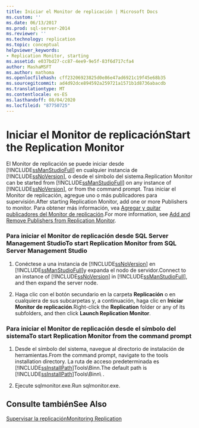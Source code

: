 ```yaml
---
title: Iniciar el Monitor de replicación | Microsoft Docs
ms.custom: ''
ms.date: 06/13/2017
ms.prod: sql-server-2014
ms.reviewer: ''
ms.technology: replication
ms.topic: conceptual
helpviewer_keywords:
- Replication Monitor, starting
ms.assetid: e037bd27-cc87-4ee9-9e5f-83f6d717cfa4
author: MashaMSFT
ms.author: mathoma
ms.openlocfilehash: cff23206923825d0e86e47ad6921c19f45e68b35
ms.sourcegitcommit: ad4d92dce894592a259721a1571b1d8736abacdb
ms.translationtype: MT
ms.contentlocale: es-ES
ms.lasthandoff: 08/04/2020
ms.locfileid: "87750725"
---
```

# <a name="start-the-replication-monitor"></a><span data-ttu-id="4377d-102">Iniciar el Monitor de replicación</span><span class="sxs-lookup"><span data-stu-id="4377d-102">Start the Replication Monitor</span></span>
  <span data-ttu-id="4377d-103">El Monitor de replicación se puede iniciar desde [!INCLUDE[ssManStudioFull](../../../includes/ssmanstudiofull-md.md)] en cualquier instancia de [!INCLUDE[ssNoVersion](../../../includes/ssnoversion-md.md)], o desde el símbolo del sistema.</span><span class="sxs-lookup"><span data-stu-id="4377d-103">Replication Monitor can be started from [!INCLUDE[ssManStudioFull](../../../includes/ssmanstudiofull-md.md)] on any instance of [!INCLUDE[ssNoVersion](../../../includes/ssnoversion-md.md)], or from the command prompt.</span></span> <span data-ttu-id="4377d-104">Tras iniciar el Monitor de replicación, agregue uno o más publicadores para supervisión.</span><span class="sxs-lookup"><span data-stu-id="4377d-104">After starting Replication Monitor, add one or more Publishers to monitor.</span></span> <span data-ttu-id="4377d-105">Para obtener más información, vea [Agregar y quitar publicadores del Monitor de replicación](add-and-remove-publishers-from-replication-monitor.md).</span><span class="sxs-lookup"><span data-stu-id="4377d-105">For more information, see [Add and Remove Publishers from Replication Monitor](add-and-remove-publishers-from-replication-monitor.md).</span></span>  
  
### <a name="to-start-replication-monitor-from-sql-server-management-studio"></a><span data-ttu-id="4377d-106">Para iniciar el Monitor de replicación desde SQL Server Management Studio</span><span class="sxs-lookup"><span data-stu-id="4377d-106">To start Replication Monitor from SQL Server Management Studio</span></span>  
  
1.  <span data-ttu-id="4377d-107">Conéctese a una instancia de [!INCLUDE[ssNoVersion](../../../includes/ssnoversion-md.md)] en [!INCLUDE[ssManStudioFull](../../../includes/ssmanstudiofull-md.md)]y expanda el nodo de servidor.</span><span class="sxs-lookup"><span data-stu-id="4377d-107">Connect to an instance of [!INCLUDE[ssNoVersion](../../../includes/ssnoversion-md.md)] in [!INCLUDE[ssManStudioFull](../../../includes/ssmanstudiofull-md.md)], and then expand the server node.</span></span>  
  
2.  <span data-ttu-id="4377d-108">Haga clic con el botón secundario en la carpeta **Replicación** o en cualquiera de sus subcarpetas y, a continuación, haga clic en **Iniciar Monitor de replicación**.</span><span class="sxs-lookup"><span data-stu-id="4377d-108">Right-click the **Replication** folder or any of its subfolders, and then click **Launch Replication Monitor**.</span></span>  
  
### <a name="to-start-replication-monitor-from-the-command-prompt"></a><span data-ttu-id="4377d-109">Para iniciar el Monitor de replicación desde el símbolo del sistema</span><span class="sxs-lookup"><span data-stu-id="4377d-109">To start Replication Monitor from the command prompt</span></span>  
  
1.  <span data-ttu-id="4377d-110">Desde el símbolo del sistema, navegue al directorio de instalación de herramientas.</span><span class="sxs-lookup"><span data-stu-id="4377d-110">From the command prompt, navigate to the tools installation directory.</span></span> <span data-ttu-id="4377d-111">La ruta de acceso predeterminada es [!INCLUDE[ssInstallPath](../../../includes/ssinstallpath-md.md)]Tools\Binn\.</span><span class="sxs-lookup"><span data-stu-id="4377d-111">The default path is [!INCLUDE[ssInstallPath](../../../includes/ssinstallpath-md.md)]Tools\Binn\ .</span></span>  
  
2.  <span data-ttu-id="4377d-112">Ejecute sqlmonitor.exe.</span><span class="sxs-lookup"><span data-stu-id="4377d-112">Run sqlmonitor.exe.</span></span>  
  
## <a name="see-also"></a><span data-ttu-id="4377d-113">Consulte también</span><span class="sxs-lookup"><span data-stu-id="4377d-113">See Also</span></span>  
 [<span data-ttu-id="4377d-114">Supervisar la replicación</span><span class="sxs-lookup"><span data-stu-id="4377d-114">Monitoring Replication</span></span>](../monitoring-replication.md)  
  
  
